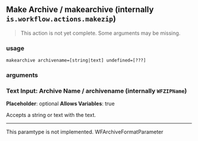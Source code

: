 
## Make Archive / makearchive (internally `is.workflow.actions.makezip`)

> This action is not yet complete. Some arguments may be missing.


### usage
`makearchive archivename=[string|text] undefined=[???]`

### arguments
### Text Input: Archive Name / archivename (internally `WFZIPName`)
**Placeholder**: optional
**Allows Variables**: true


Accepts a string 
or text
with the text.

---

This paramtype is not implemented. WFArchiveFormatParameter
